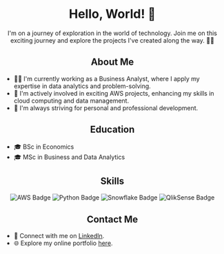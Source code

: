 <h1 align="center">Hello, World! 👋</h1>

<p align="center">
I'm on a journey of exploration in the world of technology. Join me on this exciting journey and explore the projects I've created along the way. 👨‍💻
</p>

<h2 align="center">About Me</h2>

- 👨‍💼 I'm currently working as a Business Analyst, where I apply my expertise in data analytics and problem-solving.
- 🔭 I'm actively involved in exciting AWS projects, enhancing my skills in cloud computing and data management.
- 🌱 I'm always striving for personal and professional development.

<h2 align="center">Education</h2>

- 🎓 BSc in Economics
- 🎓 MSc in Business and Data Analytics

<h2 align="center">Skills</h2>

<p align="center">
  <img src="https://img.shields.io/badge/AWS-Learner-yellow?style=for-the-badge&logo=amazon-aws" alt="AWS Badge">
  <img src="https://img.shields.io/badge/Python-Lover-blue?style=for-the-badge&logo=python" alt="Python Badge">
  <img src="https://img.shields.io/badge/Snowflake-Enthusiast-lightblue?style=for-the-badge&logo=snowflake" alt="Snowflake Badge">
  <img src="https://img.shields.io/badge/QlikSense-Enthusiast-green?style=for-the-badge&logo=qlik" alt="QlikSense Badge">
</p>



<h2 align="center">Contact Me</h2>

- 💼 Connect with me on [LinkedIn](https://www.linkedin.com/in/manolis-vouvakis/).
- 🌐 Explore my online portfolio [here](https://emvouvakis.github.io/).
